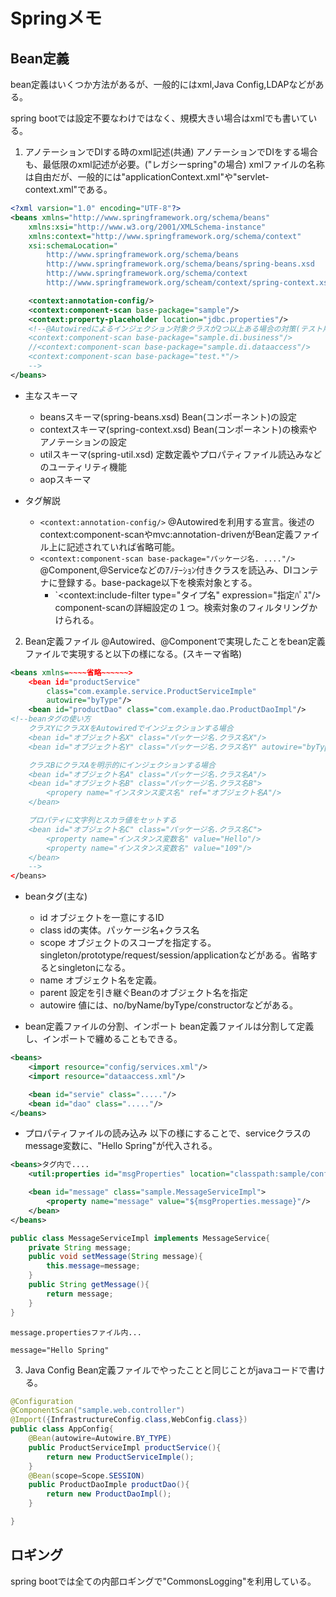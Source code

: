 # Springメモ

## Bean定義
bean定義はいくつか方法があるが、一般的にはxml,Java Config,LDAPなどがある。

spring bootでは設定不要なわけではなく、規模大きい場合はxmlでも書いている。

1. アノテーションでDIする時のxml記述(共通)
   アノテーションでDIをする場合も、最低限のxml記述が必要。("レガシーspring"の場合)
   xmlファイルの名称は自由だが、一般的には"applicationContext.xml"や"servlet-context.xml"である。
   
```xml
<?xml varsion="1.0" encoding="UTF-8"?>
<beans xmlns="http://www.springframework.org/schema/beans"
    xmlns:xsi="http://www.w3.org/2001/XMLSchema-instance"
    xmlns:context="http://www.springframework.org/schema/context"
    xsi:schemaLocation="
        http://www.springframework.org/schema/beans
        http://www.springframework.org/schema/beans/spring-beans.xsd
        http://www.springframework.org/schema/context
        http://www.springframework.org/scheam/context/spring-context.xsd">

    <context:annotation-config/>
    <context:component-scan base-package="sample"/>
    <context:property-placeholder location="jdbc.properties"/>
    <!--@Autowiredによるインジェクション対象クラスが2つ以上ある場合の対策(テスト用コードの置き換え時)
    <context:component-scan base-package="sample.di.business"/>
    //<context:component-scan base-package="sample.di.dataaccess"/>
    <context:component-scan base-package="test.*"/>
    -->
</beans>
```
- 主なスキーマ
  - beansスキーマ(spring-beans.xsd)
  Bean(コンポーネント)の設定
  - contextスキーマ(spring-context.xsd)
  Bean(コンポーネント)の検索やアノテーションの設定
  - utilスキーマ(spring-util.xsd)
  定数定義やプロパティファイル読込みなどのユーティリティ機能
  - aopスキーマ


- タグ解説
  - `<context:annotation-config/>`
    @Autowiredを利用する宣言。後述のcontext:component-scanやmvc:annotation-drivenがBean定義ファイル上に記述されていれば省略可能。  
  - `<context:component-scan base-package="パッケージ名. ...."/>`
    @Component,@Serviceなどのｱﾉﾃｰｼｮﾝ付きクラスを読込み、DIコンテナに登録する。base-package以下を検索対象とする。
    - `<context:include-filter type="タイプ名" expression="指定ﾊﾟｽ"/>
    component-scanの詳細設定の１つ。検索対象のフィルタリングかけられる。


2. Bean定義ファイル 
@Autowired、@Componentで実現したことをbean定義ファイルで実現すると以下の様になる。(スキーマ省略)
```xml
<beans xmlns=~~~~省略~~~~~~>
    <bean id="productService"
        class="com.example.service.ProductServiceImple"
        autowire="byType"/>
    <bean id="productDao" class="com.example.dao.ProductDaoImpl"/>
<!--beanタグの使い方
    クラスYにクラスXをAutowiredでインジェクションする場合
    <bean id="オブジェクト名X" class="パッケージ名.クラス名X"/>
    <bean id="オブジェクト名Y" class="パッケージ名.クラス名Y" autowire="byType"/>

    クラスBにクラスAを明示的にインジェクションする場合
    <bean id="オブジェクト名A" class="パッケージ名.クラス名A"/>
    <bean id="オブジェクト名B" class="パッケージ名.クラス名B">
        <propery name="インスタンス変ス名" ref="オブジェクト名A"/> 
    </bean>   

    プロパティに文字列とスカラ値をセットする
    <bean id="オブジェクト名C" class="パッケージ名.クラス名C">
        <property name="インスタンス変数名" value="Hello"/>
        <property name="インスタンス変数名" value="109"/>
    </bean>
    -->
</beans>
```
- beanタグ(主な)
    - id
    オブジェクトを一意にするID
    - class
    idの実体。パッケージ名+クラス名
    - scope
    オブジェクトのスコープを指定する。singleton/prototype/request/session/applicationなどがある。省略するとsingletonになる。
    - name 
    オブジェクト名を定義。
    - parent 
    設定を引き継ぐBeanのオブジェクト名を指定
    - autowire
    値には、no/byName/byType/constructorなどがある。

- bean定義ファイルの分割、インポート
bean定義ファイルは分割して定義し、インポートで纏めることもできる。
```xml
<beans>
    <import resource="config/services.xml"/>
    <import resource="dataaccess.xml"/>

    <bean id="servie" class="....."/>
    <bean id="dao" class="....."/>
</beans>
```

- プロパティファイルの読み込み
  以下の様にすることで、serviceクラスのmessage変数に、"Hello Spring"が代入される。
```xml
<beans>タグ内で....
    <util:properties id="msgProperties" location="classpath:sample/config/message.properties"/>

    <bean id="message" class="sample.MessageServiceImpl">
        <property name="message" value="${msgProperties.message}"/>
    </bean>
</beans>
```
```java
public class MessageServiceImpl implements MessageService{
    private String message;
    public void setMessage(String message){
        this.message=message;
    }
    public String getMessage(){
        return message;
    }
}
```
```
message.propertiesファイル内...

message="Hello Spring"

```

3. Java Config
Bean定義ファイルでやったことと同じことがjavaコードで書ける。
```java
@Configuration
@ComponentScan("sample.web.controller")
@Import({InfrastructureConfig.class,WebConfig.class})
public class AppConfig{
    @Bean(autowire=Autowire.BY_TYPE)
    public ProductServiceImpl productService(){
        return new ProductServiceImple();
    }
    @Bean(scope=Scope.SESSION)
    public ProductDaoImple productDao(){
        return new ProductDaoImpl();
    }

}

```

## ロギング　
spring bootでは全ての内部ロギングで"CommonsLogging"を利用している。